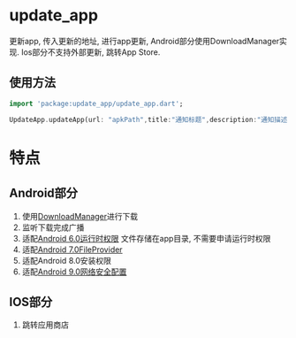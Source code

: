 # update_app
更新app, 传入更新的地址, 进行app更新,
Android部分使用DownloadManager实现. Ios部分不支持外部更新, 跳转App
Store.

## 使用方法
```dart
import 'package:update_app/update_app.dart';

UpdateApp.updateApp(url: "apkPath",title:"通知标题",description:"通知描述");
```

# 特点
## Android部分
1. 使用[DownloadManager](https://developer.android.com/reference/android/app/DownloadManager)进行下载
2. 监听下载完成广播  
3. 适配[Android 6.0运行时权限](https://developer.android.com/training/permissions/requesting?hl=zh-cn) 文件存储在app目录, 不需要申请运行时权限
4. 适配[Android 7.0FileProvider](https://developer.android.com/reference/android/support/v4/content/FileProvider)
5. 适配Android 8.0安装权限
6. 适配[Android 9.0网络安全配置](https://developer.android.com/training/articles/security-config)

## IOS部分
1. 跳转应用商店